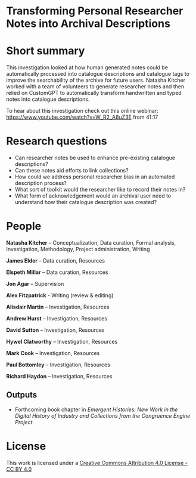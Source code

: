 # Transforming Personal Researcher Notes into Archival Descriptions

# Short summary
This investigation looked at how human generated notes could be automatically processed into catalogue descriptions and catalogue tags to improve the searchability of the archive for future users. Natasha Kitcher worked with a team of volunteers to generate researcher notes and then relied on CustomGPT to automatically transform handwritten and typed notes into catalogue descriptions. 

To hear about this investigation check out this online webinar: https://www.youtube.com/watch?v=W_R2_A8uZ3E from 41:17 

# Research questions
* Can researcher notes be used to enhance pre-existing catalogue descriptions? 
* Can these notes aid efforts to link collections?
* How could we address personal researcher bias in an automated description process?
* What sort of toolkit would the researcher like to record their notes in?
* What form of acknowledgement would an archival user need to understand how their catalogue description was created?

# People
**Natasha Kitcher** – Conceptualization, Data curation, Formal analysis, Investigation, Methodology, Project administration, Writing<br>

**James Elder** – Data curation, Resources<br>

**Elspeth Millar** – Data curation, Resources<br>

**Jon Agar** – Supervision<br>

**Alex Fitzpatrick** - Writing (review & editing)<br>

**Alisdair Martin** – Investigation, Resources<br>

**Andrew Hurst** – Investigation, Resources<br>

**David Sutton** – Investigation, Resources<br>

**Hywel Clatworthy** – Investigation, Resources<br>

**Mark Cook** – Investigation, Resources<br>

**Paul Bottomley** – Investigation, Resources<br>

**Richard Haydon** – Investigation, Resources<br>

## Outputs  
- Forthcoming book chapter in *Emergent Histories: New Work in the Digital History of Industry and Collections from the Congruence Engine Project*

# License
This work is licensed under a [Creative Commons Attribution 4.0 License - CC BY 4.0](https://creativecommons.org/licenses/by/4.0/)
